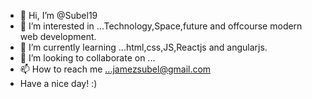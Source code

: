 - 👋 Hi, I’m @Subel19
- 👀 I’m interested in ...Technology,Space,future and offcourse modern web development.
- 🌱 I’m currently learning ...html,css,JS,Reactjs and angularjs.
- 💞️ I’m looking to collaborate on ...
- 📫 How to reach me ...jamezsubel@gmail.com
- Have a nice day! :)

<!---
Subel19/Subel19 is a ✨ special ✨ repository because its `README.md` (this file) appears on your GitHub profile.
You can click the Preview link to take a look at your changes.
--->
